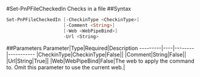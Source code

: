 #Set-PnPFileCheckedIn
Checks in a file
##Syntax
```powershell
Set-PnPFileCheckedIn [-CheckinType <CheckinType>]
                     [-Comment <String>]
                     [-Web <WebPipeBind>]
                     -Url <String>
```


##Parameters
Parameter|Type|Required|Description
---------|----|--------|-----------
|CheckinType|CheckinType|False||
|Comment|String|False||
|Url|String|True||
|Web|WebPipeBind|False|The web to apply the command to. Omit this parameter to use the current web.|
